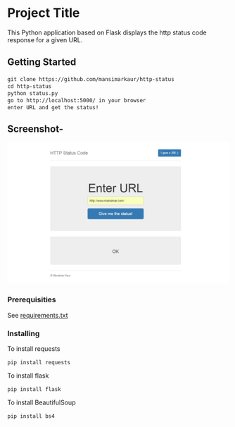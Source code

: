 # Project Title

This Python application based on Flask displays the http status code response for a given URL.


## Getting Started

	git clone https://github.com/mansimarkaur/http-status
	cd http-status
	python status.py
	go to http://localhost:5000/ in your browser
	enter URL and get the status!


## Screenshot- 
![Screenshot for http-status](/static/img/screenshot.jpg?raw=true "Screenshot for http-status")



### Prerequisities

 See [requirements.txt](https://github.com/mansimarkaur/http-status/blob/master/requirements.txt)

### Installing

To install requests

```
pip install requests
```

To install flask

```
pip install flask
```

To install BeautifulSoup

```
pip install bs4
```





